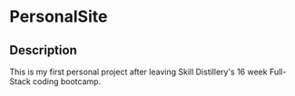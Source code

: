 # PersonalSite

## Description
This is my first personal project after leaving Skill Distillery's 16 week Full-Stack coding bootcamp.
